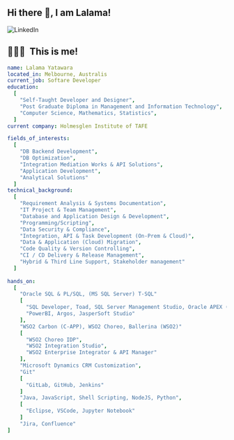 ## Hi there 👋, I am Lalama! 
![LinkedIn](https://img.shields.io/badge/linkedin-%230077B5.svg?style=for-the-badge&logo=linkedin&logoColor=white)

<h2> 👨🏻‍💻 &nbsp;This is me!</h2>

```yaml
name: Lalama Yatawara
located_in: Melbourne, Australis
current_job: Softare Developer
education:
  [
    "Self-Taught Developer and Designer",
    "Post Graduate Diploma in Management and Information Technology",
    "Computer Science, Mathematics, Statistics",
  ]
current company: Holmesglen Institute of TAFE

fields_of_interests:
  [
    "DB Backend Development",
    "DB Optimization",
    "Integration Mediation Works & API Solutions",
    "Application Development",
    "Analytical Solutions"
  ]
technical_background:
  [
    "Requirement Analysis & Systems Documentation",
    "IT Project & Team Management",
    "Database and Application Design & Development",
    "Programming/Scripting",
    "Data Security & Compliance",
    "Integration, API & Task Development (On-Prem & Cloud)",
    "Data & Application (Cloud) Migration",
    "Code Quality & Version Controlling",
    "CI / CD Delivery & Release Management",
    "Hybrid & Third Line Support, Stakeholder management"
  ]
  
hands_on:
  [
    "Oracle SQL & PL/SQL, (MS SQL Server) T-SQL"
    [
      "SQL Developer, Toad, SQL Server Management Studio, Oracle APEX (RAD)",
      "PowerBI, Argos, JasperSoft Studio"
    ],
    "WSO2 Carbon (C-APP), WSO2 Choreo, Ballerina (WSO2)"
    [
      "WSO2 Choreo IDP",
      "WSO2 Integration Studio",
      "WSO2 Enterprise Integrator & API Manager"
    ],
    "Microsoft Dynamics CRM Customization",
    "Git"
    [
      "GitLab, GitHub, Jenkins"
    ]
    "Java, JavaScript, Shell Scripting, NodeJS, Python",
    [
      "Eclipse, VSCode, Jupyter Notebook"
    ]
    "Jira, Confluence"
]
```


<!--
**Lalama1982/Lalama1982** is a ✨ _special_ ✨ repository because its `README.md` (this file) appears on your GitHub profile.

Here are some ideas to get you started:

- 🔭 I’m currently working on ...
- 🌱 I’m currently learning ...
- 👯 I’m looking to collaborate on ...
- 🤔 I’m looking for help with ...
- 💬 Ask me about ...
- 📫 How to reach me: ...
- 😄 Pronouns: ...
- ⚡ Fun fact: ...

<p align="center">
  <img src="https://capsule-render.vercel.app/api?type=waving&color=auto&text=Hey! I'm Lalama&height=100&section=header&&fontColor=FFFFFF"/>
</p>
-->

